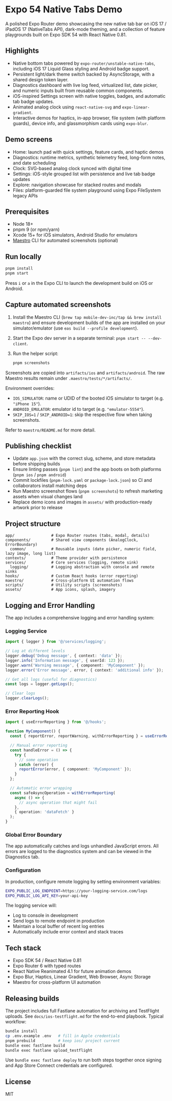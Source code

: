 # Expo 54 Native Tabs Demo

A polished Expo Router demo showcasing the new native tab bar on iOS 17 / iPadOS 17 (NativeTabs
API), dark-mode theming, and a collection of feature playgrounds built on Expo SDK 54 with
React Native 0.81.

## Highlights

- Native bottom tabs powered by `expo-router/unstable-native-tabs`, including iOS 17 Liquid
  Glass styling and Android badge support.
- Persistent light/dark theme switch backed by AsyncStorage, with a shared design token layer.
- Diagnostics dashboard with live log feed, virtualized list, date picker, and numeric inputs
  built from reusable common components.
- iOS-inspired Settings screen with native toggles, badges, and automatic tab badge updates.
- Animated analog clock using `react-native-svg` and `expo-linear-gradient`.
- Interactive demos for haptics, in-app browser, file system (with platform guards), device info,
  and glassmorphism cards using `expo-blur`.

## Demo screens

- Home: launch pad with quick settings, feature cards, and haptic demos
- Diagnostics: runtime metrics, synthetic telemetry feed, long-form notes, and date scheduling
- Clock: SVG-based analog clock synced with digital time
- Settings: iOS-style grouped list with persistence and live tab badge updates
- Explore: navigation showcase for stacked routes and modals
- Files: platform-guarded file system playground using Expo FileSystem legacy APIs

## Prerequisites

- Node 18+
- pnpm 9 (or npm/yarn)
- Xcode 15+ for iOS simulators, Android Studio for emulators
- [Maestro](https://maestro.mobile.dev/) CLI for automated screenshots (optional)

## Run locally

```bash
pnpm install
pnpm start
```

Press `i` or `a` in the Expo CLI to launch the development build on iOS or Android.

## Capture automated screenshots

1. Install the Maestro CLI (`brew tap mobile-dev-inc/tap && brew install maestro`) and ensure
   development builds of the app are installed on your simulator/emulator
   (use `eas build --profile development`).
2. Start the Expo dev server in a separate terminal: `pnpm start -- --dev-client`.
3. Run the helper script:

   ```bash
   pnpm screenshots
   ```

Screenshots are copied into `artifacts/ios` and `artifacts/android`. The raw Maestro results remain
under `.maestro/tests/*/artifacts/`.

Environment overrides:

- `IOS_SIMULATOR`: name or UDID of the booted iOS simulator to target
  (e.g. `"iPhone 15"`).
- `ANDROID_EMULATOR`: emulator id to target (e.g. `"emulator-5554"`).
- `SKIP_IOS=1` / `SKIP_ANDROID=1`: skip the respective flow when taking screenshots.

Refer to `maestro/README.md` for more detail.

## Publishing checklist

- Update `app.json` with the correct slug, scheme, and store metadata before shipping builds
- Ensure linting passes (`pnpm lint`) and the app boots on both platforms (`pnpm ios` / `pnpm android`)
- Commit lockfiles (`pnpm-lock.yaml` or `package-lock.json`) so CI and collaborators install matching deps
- Run Maestro screenshot flows (`pnpm screenshots`) to refresh marketing assets when visual changes land
- Replace demo icons and images in `assets/` with production-ready artwork prior to release

## Project structure

```
app/                # Expo Router routes (tabs, modal, details)
components/         # Shared view components (AnalogClock, ErrorBoundary)
  common/           # Reusable inputs (date picker, numeric field, lazy image, long list)
contexts/           # Theme provider with persistence
services/           # Core services (logging, remote sink)
  logging/          # Logging abstraction with console and remote sinks
hooks/              # Custom React hooks (error reporting)
maestro/            # Cross-platform UI automation flows
scripts/            # Utility scripts (screenshots)
assets/             # App icons, splash, imagery
```

## Logging and Error Handling

The app includes a comprehensive logging and error handling system:

### Logging Service

```typescript
import { logger } from '@/services/logging';

// Log at different levels
logger.debug('Debug message', { context: 'data' });
logger.info('Information message', { userId: 123 });
logger.warn('Warning message', { component: 'MyComponent' });
logger.error('Error message', error, { context: 'additional info' });

// Get all logs (useful for diagnostics)
const logs = logger.getLogs();

// Clear logs
logger.clearLogs();
```

### Error Reporting Hook

```typescript
import { useErrorReporting } from '@/hooks';

function MyComponent() {
  const { reportError, reportWarning, withErrorReporting } = useErrorReporting();

  // Manual error reporting
  const handleError = () => {
    try {
      // some operation
    } catch (error) {
      reportError(error, { component: 'MyComponent' });
    }
  };

  // Automatic error wrapping
  const safeAsyncOperation = withErrorReporting(
    async () => {
      // async operation that might fail
    },
    { operation: 'dataFetch' }
  );
}
```

### Global Error Boundary

The app automatically catches and logs unhandled JavaScript errors. All errors are logged to the diagnostics system and can be viewed in the Diagnostics tab.

### Configuration

In production, configure remote logging by setting environment variables:

```bash
EXPO_PUBLIC_LOG_ENDPOINT=https://your-logging-service.com/logs
EXPO_PUBLIC_LOG_API_KEY=your-api-key
```

The logging service will:
- Log to console in development
- Send logs to remote endpoint in production
- Maintain a local buffer of recent log entries
- Automatically include error context and stack traces

## Tech stack

- Expo SDK 54 / React Native 0.81
- Expo Router 6 with typed routes
- React Native Reanimated 4.1 for future animation demos
- Expo Blur, Haptics, Linear Gradient, Web Browser, Async Storage
- Maestro for cross-platform UI automation

## Releasing builds

The project includes full Fastlane automation for archiving and TestFlight uploads. See
`docs/ios-testflight.md` for the end-to-end playbook. Typical workflow:

```bash
bundle install
cp .env.example .env   # fill in Apple credentials
pnpm prebuild          # keep ios/ project current
bundle exec fastlane build
bundle exec fastlane upload_testflight
```

Use `bundle exec fastlane deploy` to run both steps together once signing and App Store Connect
credentials are configured.

## License

MIT
